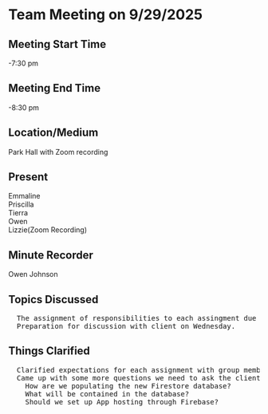 <h1>Team Meeting on 9/29/2025</h1>

<h2>Meeting Start Time</h2>
<p>-7:30 pm</p>
<h2>Meeting End Time</h2>
<p>-8:30 pm</p>
<h2>Location/Medium</h2>
Park Hall with Zoom recording
<h2>Present</h2>
<p>
  Emmaline <br>
  Priscilla <br>
  Tierra <br>
  Owen <br>
  Lizzie(Zoom Recording)
</p>
<h2>Minute Recorder</h2>
<p>Owen Johnson</p>
<h2>Topics Discussed</h2>
<pre>
  The assignment of responsibilities to each assingment due Wednesday. 
  Preparation for discussion with client on Wednesday.
</pre>
<h2>Things Clarified</h2>
<pre>
  Clarified expectations for each assignment with group members to make sure everyone understood each area.
  Came up with some more questions we need to ask the client:
    How are we populating the new Firestore database?
    What will be contained in the database?
    Should we set up App hosting through Firebase?
</pre>
